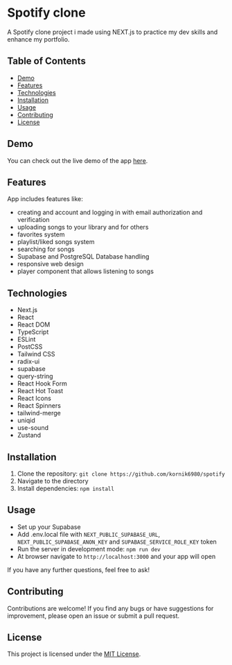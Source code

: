 # Spotify clone

A Spotify clone project i made using NEXT.js to practice my dev skills and enhance my portfolio.

## Table of Contents

- [Demo](#demo)
- [Features](#features)
- [Technologies](#technologies)
- [Installation](#installation)
- [Usage](#usage)
- [Contributing](#contributing)
- [License](#license)

## Demo

You can check out the live demo of the app [here](<!-- add link -->).

## Features

App includes features like:

- creating and account and logging in with email authorization and verification
- uploading songs to your library and for others
- favorites system
- playlist/liked songs system
- searching for songs
- Supabase and PostgreSQL Database handling
- responsive web design
- player component that allows listening to songs

## Technologies

- Next.js
- React
- React DOM
- TypeScript
- ESLint
- PostCSS
- Tailwind CSS
- radix-ui
- supabase
- query-string
- React Hook Form
- React Hot Toast
- React Icons
- React Spinners
- tailwind-merge
- uniqid
- use-sound
- Zustand

## Installation

1.  Clone the repository: `git clone https://github.com/kornik6980/spotify`
2.  Navigate to the directory
3.  Install dependencies: `npm install`

## Usage

- Set up your Supabase
- Add .env.local file with `NEXT_PUBLIC_SUPABASE_URL`, `NEXT_PUBLIC_SUPABASE_ANON_KEY` and `SUPABASE_SERVICE_ROLE_KEY` token
- Run the server in development mode: `npm run dev`
- At browser navigate to `http://localhost:3000` and your app will open

If you have any further questions, feel free to ask!

## Contributing

Contributions are welcome! If you find any bugs or have suggestions for improvement, please open an issue or submit a pull request.

## License

This project is licensed under the [MIT License](LICENSE).
